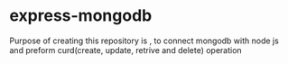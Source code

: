# express-mongodb
Purpose of creating this repository is , to connect mongodb with node js and preform curd(create, update, retrive and delete) operation
